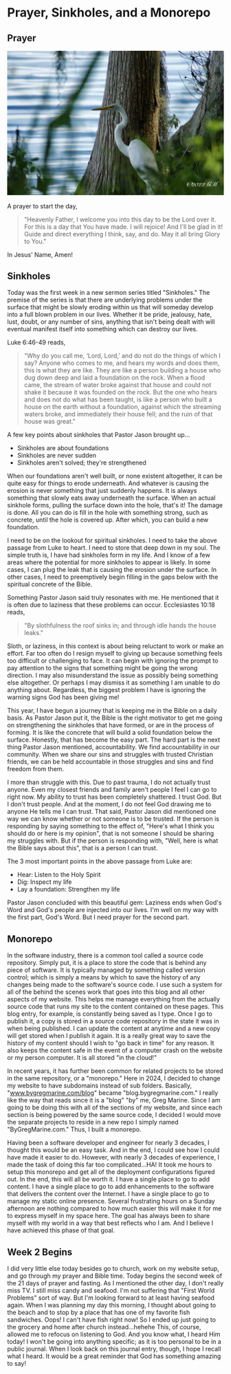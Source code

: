 # Prayer, Sinkholes, and a Monorepo

## Prayer

![Egret](./img/IMG_0684.jpeg)

A prayer to start the day,

> "Heavenly Father, I welcome you into this day to be the Lord over it. For this is a day that You have made. I will rejoice! And I'll be glad in it! Guide and direct everything I think, say, and do. May it all bring Glory to You."

In Jesus' Name, Amen!

## Sinkholes

Today was the first week in a new sermon series titled "Sinkholes." The premise of the series is that there are underlying problems under the surface that might be slowly eroding within us that will someday develop into a full blown problem in our lives. Whether it be pride, jealousy, hate, lust, doubt, or any number of sins, anything that isn't being dealt with will eventual manifest itself into something which can destroy our lives.

Luke 6:46-49 reads,

> "Why do you call me, ‘Lord, Lord,’ and do not do the things of which I say? Anyone who comes to me, and hears my words and does them, this is what they are like. They are like a person building a house who dug down deep and laid a foundation on the rock. When a flood came, the stream of water broke against that house and could not shake it because it was founded on the rock. But the one who hears and does not do what has been taught, is like a person who built a house on the earth without a foundation, against which the streaming waters broke, and immediately their house fell; and the ruin of that house was great."

A few key points about sinkholes that Pastor Jason brought up...

* Sinkholes are about foundations
* Sinkholes are never sudden
* Sinkholes aren't solved; they're strengthened

When our foundations aren't well built, or none existent altogether, it can be quite easy for things to erode underneath. And whatever is causing the erosion is never something that just suddenly happens. It is always something that slowly eats away underneath the surface. When an actual sinkhole forms, pulling the surface down into the hole, that's it! The damage is done. All you can do is fill in the hole with something strong, such as concrete, until the hole is covered up. After which, you can build a new foundation.

I need to be on the lookout for spiritual sinkholes. I need to take the above passage from Luke to heart. I need to store that deep down in my soul. The simple truth is, I have had sinkholes form in my life. And I know of a few areas where the potential for more sinkholes to appear is likely. In some cases, I can plug the leak that is causing the erosion under the surface. In other cases, I need to preemptively begin filling in the gaps below with the spiritual concrete of the Bible.

Something Pastor Jason said truly resonates with me. He mentioned that it is often due to laziness that these problems can occur. Ecclesiastes 10:18 reads,

> "By slothfulness the roof sinks in; and through idle hands the house leaks."

Sloth, or laziness, in this context is about being reluctant to work or make an effort. Far too often do I resign myself to giving up because something feels too difficult or challenging to face. It can begin with ignoring the prompt to pay attention to the signs that something might be going the wrong direction. I may also misunderstand the issue as possibly being something else altogether. Or perhaps I may dismiss it as something I am unable to do anything about. Regardless, the biggest problem I have is ignoring the warning signs God has been giving me!

This year, I have begun a journey that is keeping me in the Bible on a daily basis. As Pastor Jason put it, the Bible is the right motivator to get me going on strengthening the sinkholes that have formed, or are in the process of forming. It is like the concrete that will build a solid foundation below the surface. Honestly, that has become the easy part. The hard part is the next thing Pastor Jason mentioned, accountability. We find accountability in our community. When we share our sins and struggles with trusted Christian friends, we can be held accountable in those struggles and sins and find freedom from them.

I more than struggle with this. Due to past trauma, I do not actually trust anyone. Even my closest friends and family aren't people I feel I can go to right now. My ability to trust has been completely shattered. I trust God. But I don't trust people. And at the moment, I do not feel God drawing me to anyone He tells me I can trust. That said, Pastor Jason did mentioned one way we can know whether or not someone is to be trusted. If the person is responding by saying something to the effect of, "Here's what I think you should do or here is my opinion", that is not someone I should be sharing my struggles with. But if the person is responding with, "Well, here is what the Bible says about this", that is a person I can trust.

The 3 most important points in the above passage from Luke are:

* Hear: Listen to the Holy Spirit
* Dig: Inspect my life
* Lay a foundation: Strengthen my life

Pastor Jason concluded with this beautiful gem: Laziness ends when God's Word and God's people are injected into our lives. I'm well on my way with the first part, God's Word. But I need prayer for the second part.

## Monorepo

In the software industry, there is a common tool called a source code repository. Simply put, it is a place to store the code that is behind any piece of software. It is typically managed by something called version control; which is simply a means by which to save the history of any changes being made to the software's source code. I use such a system for all of the behind the scenes work that goes into this blog and all other aspects of my website. This helps me manage everything from the actually source code that runs my site to the content contained on these pages. This blog entry, for example, is constantly being saved as I type. Once I go to publish it, a copy is stored in a source code repository in the state it was in when being published. I can update the content at anytime and a new copy will get stored when I publish it again. It is a really great way to save the history of my content should I wish to "go back in time" for any reason. It also keeps the content safe in the event of a computer crash on the website or my person computer. It is all stored "in the cloud!"

In recent years, it has further been common for related projects to be stored in the same repository, or a "monorepo." Here in 2024, I decided to change my website to have subdomains instead of sub folders. Basically, "www.bygregmarine.com/blog" became "blog.bygregmarine.com." I really like the way that reads since it is a "blog" "by" me, Greg Marine. Since I am going to be doing this with all of the sections of my website, and since each section is being powered by the same source code, I decided I would move the separate projects to reside in a new repo I simply named "ByGregMarine.com." Thus, I built a monorepo.

Having been a software developer and engineer for nearly 3 decades, I thought this would be an easy task. And in the end, I could see how I could have made it easier to do. However, with nearly 3 decades of experience, I made the task of doing this far too complicated...HA! It took me hours to setup this monorepo and get all of the deployment configurations figured out. In the end, this will all be worth it. I have a single place to go to add content. I have a single place to go to add enhancements to the software that delivers the content over the Internet. I have a single place to go to manage my static online presence. Several frustrating hours on a Sunday afternoon are nothing compared to how much easier this will make it for me to express myself in my space here. The goal has always been to share myself with my world in a way that best reflects who I am. And I believe I have achieved this phase of that goal.

## Week 2 Begins

I did very little else today besides go to church, work on my website setup, and go through my prayer and Bible time. Today begins the second week of the 21 days of prayer and fasting. As I mentioned the other day, I don't really miss TV. I still miss candy and seafood. I'm not suffering that "First World Problems" sort of way. But I'm looking forward to at least having seafood again. When I was planning my day this morning, I thought about going to the beach and to stop by a place that has one of my favorite fish sandwiches. Oops! I can't have fish right now! So I ended up just going to the grocery and home after church instead...hehehe This, of course, allowed me to refocus on listening to God. And you know what, I heard Him today! I won't be going into anything specific; as it is too personal to be in a public journal. When I look back on this journal entry, though, I hope I recall what I heard. It would be a great reminder that God has something amazing to say!